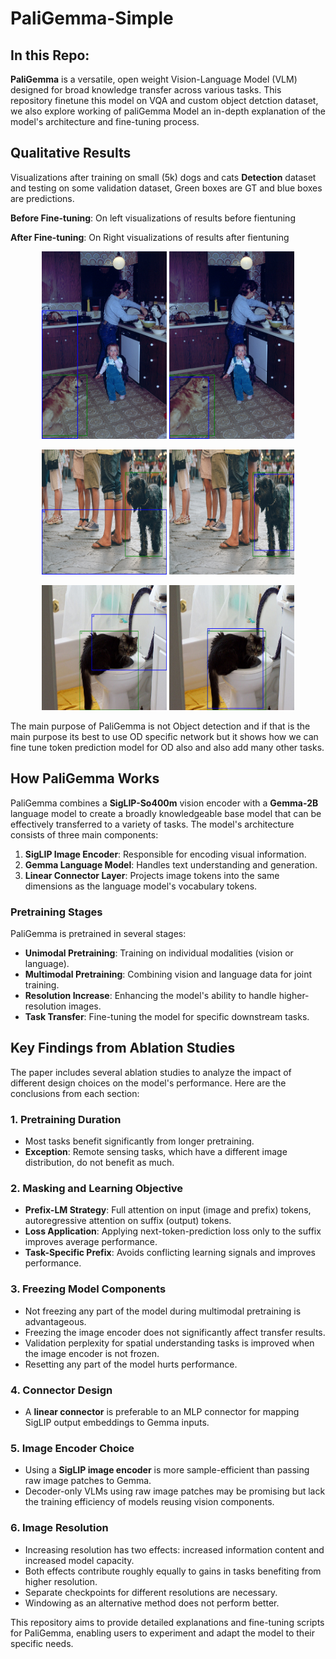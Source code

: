 # PaliGemma-Simple

## In this Repo:

**PaliGemma** is a versatile, open weight Vision-Language Model (VLM) designed for broad knowledge transfer across various tasks. This repository finetune this model on VQA and custom object detction dataset, we also explore working of paliGemma Model an in-depth explanation of the model's architecture and fine-tuning process.


## Qualitative Results

Visualizations after training on small (5k) dogs and cats **Detection** dataset and testing on some validation dataset, Green boxes are GT and blue boxes are predictions.

**Before Fine-tuning**: On left visualizations of results before fientuning

**After Fine-tuning**: On Right visualizations of results after fientuning



<div align="center">
 <p float="left" align="middle">
   <img src="vis/initial/5_comparison.png" width="200" height="300"/>
   <img src="vis/finetune/5_comparison.png" width="200" height="300"/>
 </p>
</div>

<div align="center">
 <p float="left" align="middle">
   <img src="vis/initial/6_comparison.png" width="200" height="200"/>
   <img src="vis/finetune/6_comparison.png" width="200" height="200"/>
 </p>
</div>
<div align="center">
 <p float="left" align="middle">
   <img src="vis/initial/28_comparison.png" width="200" height="200"/>
   <img src="vis/finetune/28_comparison.png" width="200" height="200"/>
 </p>
</div>

The main purpose of PaliGemma is not Object detection and if that is the main purpose its best to use OD specific network but it shows how we can fine tune token prediction model for OD also and also add many other tasks.

## How PaliGemma Works

PaliGemma combines a **SigLIP-So400m** vision encoder with a **Gemma-2B** language model to create a broadly knowledgeable base model that can be effectively transferred to a variety of tasks. The model's architecture consists of three main components:

1. **SigLIP Image Encoder**: Responsible for encoding visual information.
2. **Gemma Language Model**: Handles text understanding and generation.
3. **Linear Connector Layer**: Projects image tokens into the same dimensions as the language model's vocabulary tokens.

### Pretraining Stages

PaliGemma is pretrained in several stages:
- **Unimodal Pretraining**: Training on individual modalities (vision or language).
- **Multimodal Pretraining**: Combining vision and language data for joint training.
- **Resolution Increase**: Enhancing the model's ability to handle higher-resolution images.
- **Task Transfer**: Fine-tuning the model for specific downstream tasks.

## Key Findings from Ablation Studies

The paper includes several ablation studies to analyze the impact of different design choices on the model's performance. Here are the conclusions from each section:

### 1. Pretraining Duration

- Most tasks benefit significantly from longer pretraining.
- **Exception**: Remote sensing tasks, which have a different image distribution, do not benefit as much.

### 2. Masking and Learning Objective

- **Prefix-LM Strategy**: Full attention on input (image and prefix) tokens, autoregressive attention on suffix (output) tokens.
- **Loss Application**: Applying next-token-prediction loss only to the suffix improves average performance.
- **Task-Specific Prefix**: Avoids conflicting learning signals and improves performance.

### 3. Freezing Model Components

- Not freezing any part of the model during multimodal pretraining is advantageous.
- Freezing the image encoder does not significantly affect transfer results.
- Validation perplexity for spatial understanding tasks is improved when the image encoder is not frozen.
- Resetting any part of the model hurts performance.

### 4. Connector Design

- A **linear connector** is preferable to an MLP connector for mapping SigLIP output embeddings to Gemma inputs.

### 5. Image Encoder Choice

- Using a **SigLIP image encoder** is more sample-efficient than passing raw image patches to Gemma.
- Decoder-only VLMs using raw image patches may be promising but lack the training efficiency of models reusing vision components.

### 6. Image Resolution

- Increasing resolution has two effects: increased information content and increased model capacity.
- Both effects contribute roughly equally to gains in tasks benefiting from higher resolution.
- Separate checkpoints for different resolutions are necessary.
- Windowing as an alternative method does not perform better.


This repository aims to provide detailed explanations and fine-tuning scripts for PaliGemma, enabling users to experiment and adapt the model to their specific needs.